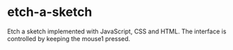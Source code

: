# etch-a-sketch

Etch a sketch implemented with JavaScript, CSS and HTML. The interface is controlled by keeping the mouse1 pressed.
